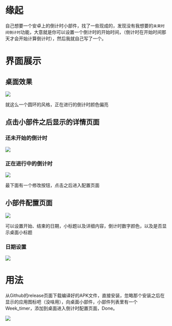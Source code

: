 # 缘起

自己想要一个安卓上的倒计时小部件，找了一些现成的，发现没有我想要的`未来时间倒计时`功能，大意就是你可以设置一个倒计时的开始时间，（倒计时在开始时间那天才会开始计算倒计时），然后我就自己写了一个。

# 界面展示

## 桌面效果

![](doc/Screenshot_20170118-133854.png)

就这么一个圆环的风格，正在进行的倒计时颜色偏亮

## 点击小部件之后显示的详情页面

### 还未开始的倒计时

![](doc/Screenshot_20170118-133913.png)

### 正在进行中的倒计时

![](doc/Screenshot_20170118-133904.png)

最下面有一个修改按钮，点击之后进入配置页面

## 小部件配置页面

![](doc/Screenshot_20170118-133919.png)

可以设置开始、结束的日期，小标题以及详细内容，倒计时数字颜色，以及是否显示桌面小标题

### 日期设置

![](doc/Screenshot_20170118-133925.png)

# 用法

从Github的release页面下载编译好的APK文件，直接安装，忽略那个安装之后在显示的应用图标吧（没啥用），向桌面小部件，小部件列表里有一个Week_timer，添加到桌面进入倒计时配置页面，Done。

![](doc/Screenshot_20170118-135727.png)
